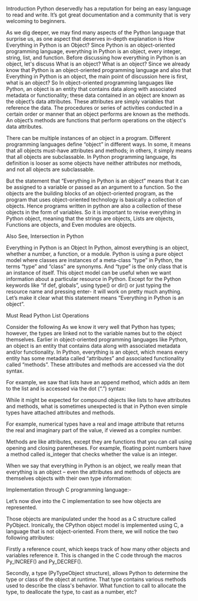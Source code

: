 Introduction
Python deservedly has a reputation for being an easy language to read and write. It’s got great documentation and a community that is very welcoming to beginners.

As we dig deeper, we may find many aspects of the Python language that surprise us, as one aspect that deserves in-depth explanation is How Everything in Python is an Object? Since Python is an object-oriented programming language, everything in Python is an object, every integer, string, list, and function. Before discussing how everything in Python is an object, let's discuss What is an object?
What is an object?
Since we already know that Python is an object-oriented programming language and also that Everything in Python is an object, the main point of discussion here is first, what is an object? So In object-oriented programming languages like Python, an object is an entity that contains data along with associated metadata or functionality; these data contained in an object are known as the object’s data attributes. These attributes are simply variables that reference the data. The procedures or series of activities conducted in a certain order or manner that an object performs are known as the methods. An object’s methods are functions that perform operations on the object's data attributes.

There can be multiple instances of an object in a program. Different programming languages define “object” in different ways. In some, it means that all objects must-have attributes and methods; in others, it simply means that all objects are subclassable. In Python programming language, its definition is looser as some objects have neither attributes nor methods, and not all objects are subclassable.

But the statement that “Everything in Python is an object” means that it can be assigned to a variable or passed as an argument to a function. So the objects are the building blocks of an object-oriented program, as the program that uses object-oriented technology is basically a collection of objects. Hence programs written in python are also a collection of these objects in the form of variables. So it is important to revise everything in Python object, meaning that the strings are objects, Lists are objects, Functions are objects, and Even modules are objects.

Also See, Intersection in Python

Everything in Python is an Object 
In Python, almost everything is an object, whether a number, a function, or a module. Python is using a pure object model where classes are instances of a meta-class “type” in Python, the terms “type” and “class” are synonyms. And “type” is the only class that is an instance of itself. This object model can be useful when we want information about a particular resource in Python. Except for the Python keywords like “if def, globals”, using type(<name>) or dir(<name>) or just typing the resource name and pressing enter- it will work on pretty much anything. Let’s make it clear what this statement means “Everything in Python is an object”.

Must Read Python List Operations

Consider the following 
As we know it very well that Python has types; however, the types are linked not to the variable names but to the object themselves. Earlier in object-oriented programming languages like Python, an object is an entity that contains data along with associated metadata and/or functionality. In Python, everything is an object, which means every entity has some metadata called “attributes” and associated functionality called “methods”. These attributes and methods are accessed via the dot syntax.

For example, we saw that lists have an append method, which adds an item to the list and is accessed via the dot (“.”) syntax:

While it might be expected for compound objects like lists to have attributes and methods, what is sometimes unexpected is that in Python even simple types have attached attributes and methods.

For example, numerical types have a real and image attribute that returns the real and imaginary part of the value, if viewed as a complex number.

Methods are like attributes, except they are functions that you can call using opening and closing parentheses. For example, floating point numbers have a method called is_integer that checks whether the value is an integer. 

When we say that everything in Python is an object, we really mean that everything is an object – even the attributes and methods of objects are themselves objects with their own type information:

Implementation through C programming language:-

Let’s now dive into the C implementation to see how objects are represented.

Those objects are manipulated under the hood as a C structure called PyObject. Ironically, the CPython object model is implemented using C, a language that is not object-oriented. From there, we will notice the two following attributes:

Firstly a reference count, which keeps track of how many other objects and variables reference it. This is changed in the C code through the macros Py_INCREF() and Py_DECREF().
 
Secondly, a type (PyTypeObject structure), allows Python to determine the type or class of the object at runtime. That type contains various methods used to describe the class's behavior. What function to call to allocate the type, to deallocate the type, to cast as a number, etc?